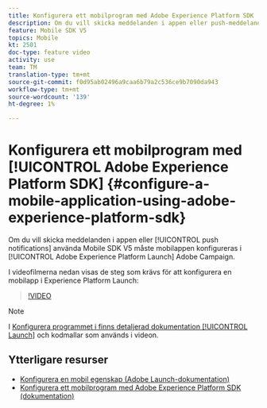 ```yaml
---
title: Konfigurera ett mobilprogram med Adobe Experience Platform SDK
description: Om du vill skicka meddelanden i appen eller push-meddelanden med ett Experience Cloud SDK-program måste en mobilapp konfigureras i Adobe Experience Platform Launch och konfigureras i Adobe Campaign
feature: Mobile SDK V5
topics: Mobile
kt: 2501
doc-type: feature video
activity: use
team: TM
translation-type: tm+mt
source-git-commit: f0d95ab02496a9caa6b79a2c536ce9b7090da943
workflow-type: tm+mt
source-wordcount: '139'
ht-degree: 1%

---
```



# Konfigurera ett mobilprogram med [!UICONTROL Adobe Experience Platform SDK] {#configure-a-mobile-application-using-adobe-experience-platform-sdk}

Om du vill skicka meddelanden i appen eller [!UICONTROL push notifications] använda Mobile SDK V5 måste mobilappen konfigureras i [!UICONTROL Adobe Experience Platform Launch] Adobe Campaign.

I videofilmerna nedan visas de steg som krävs för att konfigurera en mobilapp i Experience Platform Launch:

>[!VIDEO](https://video.tv.adobe.com/v/26224?quality=12)

>[!NOTE]
>
>I [Konfigurera programmet i finns detaljerad dokumentation [!UICONTROL Launch]](https://helpx.adobe.com/campaign/kb/configuring-app-sdk.html#ConfiguringyourapplicationinLaunch) och kodmallar som används i videon.

## Ytterligare resurser

* [Konfigurera en mobil egenskap (Adobe Launch-dokumentation)](https://aep-sdks.gitbook.io/docs/getting-started/create-a-mobile-property)
* [Konfigurera ett mobilprogram med Adobe Experience Platform SDK (dokumentation)](https://helpx.adobe.com/campaign/kb/configuring-app-sdk.html)
